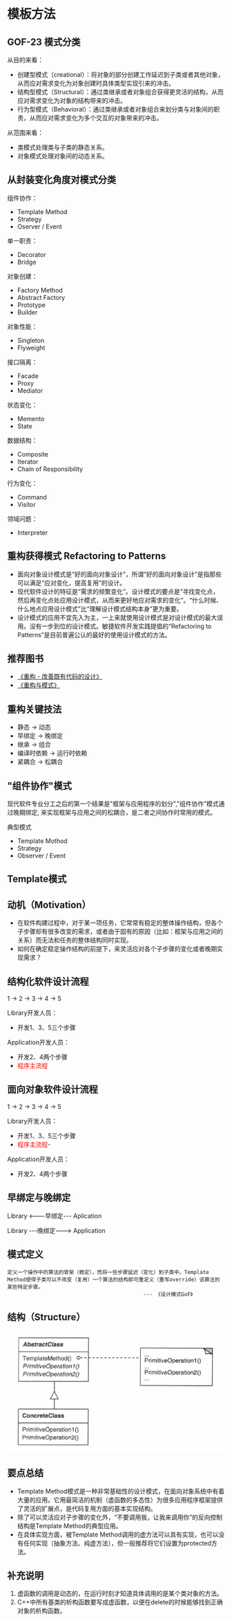 # 模板方法

## GOF-23 模式分类

从目的来看：
- 创建型模式（creational）：将对象的部分创建工作延迟到子类或者其他对象，从而应对需求变化为对象创建时具体类型实现引来的冲击。
- 结构型模式（Structural）：通过类继承或者对象组合获得更灵活的结构，从而应对需求变化为对象的结构带来的冲击。
- 行为型模式（Behavioral）：通过类继承或者对象组合来划分类与对象间的职责，从而应对需求变化为多个交互的对象带来的冲击。

从范围来看：
- 类模式处理类与子类的静态关系。
- 对象模式处理对象间的动态关系。


## 从封装变化角度对模式分类

组件协作：
- Template Method
- Strategy
- Oserver / Event

单一职责：
- Decorator
- Bridge

对象创建：
- Factory Method
- Abstract Factory
- Prototype
- Builder

对象性能：
- Singleton
- Flyweight

接口隔离：
- Facade
- Proxy
- Mediator

状态变化：
- Memento
- State

数据结构：
- Composite
- Iterator
- Chain of Responsibility

行为变化：
- Command
- Visitor

领域问题：
- Interpreter


## 重构获得模式 Refactoring to Patterns

- 面向对象设计模式是“好的面向对象设计”，所谓“好的面向对象设计”是指那些可以满足“应对变化，提高复用”的设计。
- 现代软件设计的特征是“需求的频繁变化”。设计模式的要点是“寻找变化点，然后再变化点处应用设计模式，从而来更好地应对需求的变化”。“什么时候、什么地点应用设计模式”比“理解设计模式结构本身”更为重要。
- 设计模式的应用不宜先入为主，一上来就使用设计模式是对设计模式的最大误用。没有一步到位的设计模式。敏捷软件开发实践提倡的“Refactoring to Patterns”是目前普遍公认的最好的使用设计模式的方法。


## 推荐图书

- [《重构 - 改善既有代码的设计》](https://item.jd.com/11728740.html)
- [《重构与模式》](https://book.douban.com/subject/1917706/)


## 重构关键技法

- 静态 -> 动态
- 早绑定 -> 晚绑定
- 继承 -> 组合
- 编译时依赖 -> 运行时依赖
- 紧耦合 -> 松耦合


## "组件协作"模式

现代软件专业分工之后的第一个结果是"框架与应用程序的划分","组件协作"模式通过晚期绑定, 来实现框架与应用之间的松耦合，是二者之间协作时常用的模式。

典型模式
- Template Mothod
- Strategy
- Observer / Event


## Template模式

## 动机（Motivation）

- 在软件构建过程中，对于某一项任务，它常常有稳定的整体操作结构，但各个子步骤却有很多改变的需求，或者由于固有的原因（比如：框架与应用之间的关系）而无法和任务的整体结构同时实现。
- 如何在确定稳定操作结构的前提下，来灵活应对各个子步骤的变化或者晚期实现需求？


## 结构化软件设计流程

1 -> 2 -> 3 -> 4 -> 5

Library开发人员：
- 开发1、3、5三个步骤

Application开发人员：
- 开发2、4两个步骤
- <font color="red">程序主流程</font>


## 面向对象软件设计流程

1 -> 2 -> 3 -> 4 -> 5

Library开发人员：
- 开发1、3、5三个步骤
- <font color="red">程序主流程</font>- 

Application开发人员：
- 开发2、4两个步骤


## 早绑定与晚绑定

Library <---早绑定--- Aplication

Library ---晚绑定---> Application


## 模式定义

```
定义一个操作中的算法的骨架（稳定），而将一些步骤延迟（变化）到子类中。Template Method使得子类可以不改变（复用）一个算法的结构即可重定义（重写override）该算法的某些特定步骤。
                                            --- 《设计模式GoF》
```


## 结构（Structure）

[![模板方法](images/cppnote_class_dp_template_method.png)](images/cppnote_class_dp_template_method.png)


## 要点总结

- Template Method模式是一种非常基础性的设计模式，在面向对象系统中有着大量的应用。它用最简洁的机制（虚函数的多态性）为很多应用程序框架提供了灵活的扩展点，是代码复用方面的基本实现结构。
- 除了可以灵活应对子步骤的变化外，“不要调用我，让我来调用你”的反向控制结构是Template Method的典型应用。
- 在具体实现方面，被Template Method调用的虚方法可以具有实现，也可以没有任何实现（抽象方法、纯虚方法），但一般推荐将它们设置为protected方法。


## 补充说明

1. 虚函数的调用是动态的，在运行时刻才知道具体调用的是某个类对象的方法。
2. C++中所有基类的析构函数要写成虚函数，以便在delete的时候能够找到正确对象的析构函数。

